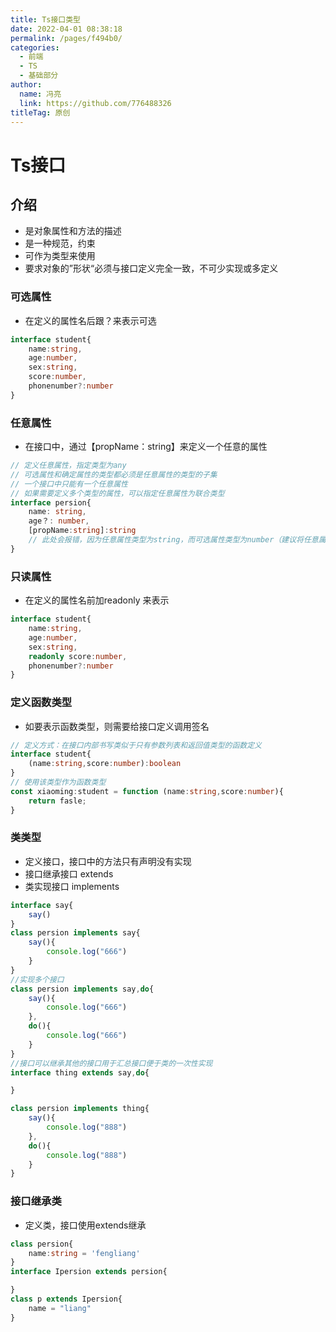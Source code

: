 ```yaml
---
title: Ts接口类型
date: 2022-04-01 08:38:18
permalink: /pages/f494b0/
categories: 
  - 前端
  - TS
  - 基础部分
author: 
  name: 冯亮
  link: https://github.com/776488326
titleTag: 原创
---
```

# Ts接口

## 介绍

- 是对象属性和方法的描述
- 是一种规范，约束
- 可作为类型来使用
- 要求对象的”形状“必须与接口定义完全一致，不可少实现或多定义

### 可选属性

- 在定义的属性名后跟？来表示可选
```ts
interface student{
    name:string,
    age:number,
    sex:string,
    score:number,
    phonenumber?:number
}
```

### 任意属性

- 在接口中，通过【propName：string】来定义一个任意的属性
```ts
// 定义任意属性，指定类型为any
// 可选属性和确定属性的类型都必须是任意属性的类型的子集
// 一个接口中只能有一个任意属性
// 如果需要定义多个类型的属性，可以指定任意属性为联合类型
interface persion{
    name: string,
    age？: number,
    [propName:string]:string
    // 此处会报错，因为任意属性类型为string，而可选属性类型为number（建议将任意属性类型指定为联合类型或any）
}
```

### 只读属性

- 在定义的属性名前加readonly 来表示
```ts
interface student{
    name:string,
    age:number,
    sex:string,
    readonly score:number,
    phonenumber?:number
}
```

### 定义函数类型

- 如要表示函数类型，则需要给接口定义调用签名
```ts
// 定义方式：在接口内部书写类似于只有参数列表和返回值类型的函数定义
interface student{
    (name:string,score:number):boolean
}
// 使用该类型作为函数类型
const xiaoming:student = function (name:string,score:number){
    return fasle;
}
```

### 类类型

- 定义接口，接口中的方法只有声明没有实现
- 接口继承接口 extends
- 类实现接口 implements
```ts
interface say{
    say()
}
class persion implements say{
    say(){
        console.log("666")
    }
}
//实现多个接口
class persion implements say,do{
    say(){
        console.log("666")
    },
    do(){
        console.log("666")
    }
}
//接口可以继承其他的接口用于汇总接口便于类的一次性实现
interface thing extends say,do{

}

class persion implements thing{
    say(){
        console.log("888")
    },
    do(){
        console.log("888")
    }
}
```

### 接口继承类

- 定义类，接口使用extends继承

```ts
class persion{
    name:string = 'fengliang'
}
interface Ipersion extends persion{

}
class p extends Ipersion{
    name = "liang"
}
```

